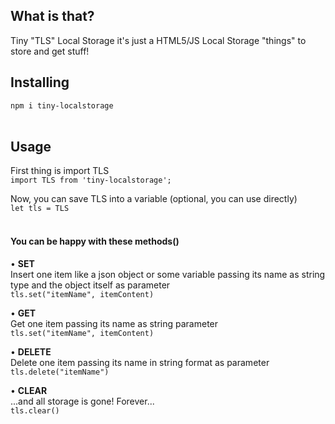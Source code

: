 ## What is that?

Tiny "TLS" Local Storage it's just a HTML5/JS Local Storage "things" to store and get stuff!
<br/>

## Installing

`npm i tiny-localstorage`  
<br/>

## Usage

First thing is import TLS<br/>
`import TLS from 'tiny-localstorage';`
<br/>

Now, you can save TLS into a variable (optional, you can use directly)<br/>
`let tls = TLS`<br/>
<br/>

####  You can be happy with these methods()

• **SET**<br/>
Insert one item like a json object or some variable passing its name as string type and the object itself as parameter<br/>
`tls.set("itemName", itemContent)`
<br/>

• **GET**<br/>
Get one item passing its name as string parameter<br/>
`tls.set("itemName", itemContent)`
<br/>

• **DELETE**<br/>
Delete one item passing its name in string format as parameter<br/>
`tls.delete("itemName")`
<br/>

• **CLEAR**<br/>
...and all storage is gone! Forever...<br/>
`tls.clear()`
<br/><br/>

